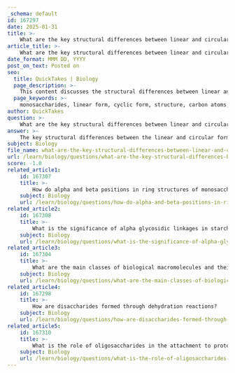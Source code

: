 ```yaml
---
_schema: default
id: 167297
date: 2025-01-31
title: >-
    What are the key structural differences between linear and circular forms of monosaccharides?
article_title: >-
    What are the key structural differences between linear and circular forms of monosaccharides?
date_format: MMM DD, YYYY
post_on_text: Posted on
seo:
  title: QuickTakes | Biology
  page_description: >-
    This content discusses the structural differences between linear and circular forms of monosaccharides, highlighting their arrangements of atoms, bond types, and the concept of anomers.
  page_keywords: >-
    monosaccharides, linear form, cyclic form, structure, carbon atoms, carbonyl group, hydroxyl groups, ring structure, anomers, stereoisomers, alpha form, beta form, furanose, pyranose, equilibrium, biological functions
author: QuickTakes
question: >-
    What are the key structural differences between linear and circular forms of monosaccharides?
answer: >-
    The key structural differences between the linear and circular forms of monosaccharides primarily involve the arrangement of atoms and the type of bonds formed during the conversion from one form to the other.\n\n1. **Linear Form**: In the linear form, monosaccharides, such as glucose, are represented as straight-chain molecules. For example, D-glucose has the following structure:\n\n   - It consists of a chain of carbon atoms (C) with a carbonyl group (C=O) at one end (making it an aldose) and hydroxyl groups (–OH) attached to the other carbon atoms. The general formula for a monosaccharide is $C_nH_{2n}O_n$, where $n$ is the number of carbon atoms.\n\n2. **Cyclic Form**: When a monosaccharide is in an aqueous solution, it tends to adopt a cyclic structure due to an intramolecular reaction between the carbonyl group and a hydroxyl group. For D-glucose, this typically involves the hydroxyl group on the fifth carbon reacting with the carbonyl carbon (the first carbon), resulting in a ring structure. \n\n   - The cyclic form can be either a five-membered ring (furanose) or a six-membered ring (pyranose), with D-glucose predominantly forming a six-membered ring. \n\n3. **Anomers**: The cyclic form of monosaccharides can exist as two stereoisomers known as anomers, which differ in the orientation of the hydroxyl group attached to the anomeric carbon (the carbon that was the carbonyl carbon in the linear form). \n   - In the alpha (α) form, the hydroxyl group on the anomeric carbon is oriented downward, while in the beta (β) form, it is oriented upward. This difference in orientation is crucial for the biological functions of carbohydrates.\n\n4. **Equilibrium**: In solution, monosaccharides exist in an equilibrium between their linear and cyclic forms, with the cyclic forms being more stable and predominant, especially in aqueous environments.\n\nIn summary, the linear form of monosaccharides is a straight-chain structure with a carbonyl group, while the cyclic form is a ring structure formed through the reaction of the carbonyl group with a hydroxyl group, leading to the formation of anomers based on the orientation of the hydroxyl group at the anomeric carbon.
subject: Biology
file_name: what-are-the-key-structural-differences-between-linear-and-circular-forms-of-monosaccharides.md
url: /learn/biology/questions/what-are-the-key-structural-differences-between-linear-and-circular-forms-of-monosaccharides
score: -1.0
related_article1:
    id: 167307
    title: >-
        How do alpha and beta positions in ring structures of monosaccharides affect their properties?
    subject: Biology
    url: /learn/biology/questions/how-do-alpha-and-beta-positions-in-ring-structures-of-monosaccharides-affect-their-properties
related_article2:
    id: 167308
    title: >-
        What is the significance of alpha glycosidic linkages in starch and glycogen?
    subject: Biology
    url: /learn/biology/questions/what-is-the-significance-of-alpha-glycosidic-linkages-in-starch-and-glycogen
related_article3:
    id: 167304
    title: >-
        What are the main classes of biological macromolecules and their basic building blocks?
    subject: Biology
    url: /learn/biology/questions/what-are-the-main-classes-of-biological-macromolecules-and-their-basic-building-blocks
related_article4:
    id: 167298
    title: >-
        How are disaccharides formed through dehydration reactions?
    subject: Biology
    url: /learn/biology/questions/how-are-disaccharides-formed-through-dehydration-reactions
related_article5:
    id: 167310
    title: >-
        What is the role of oligosaccharides in the attachment to proteins and their unique structures?
    subject: Biology
    url: /learn/biology/questions/what-is-the-role-of-oligosaccharides-in-the-attachment-to-proteins-and-their-unique-structures
---
```


&nbsp;